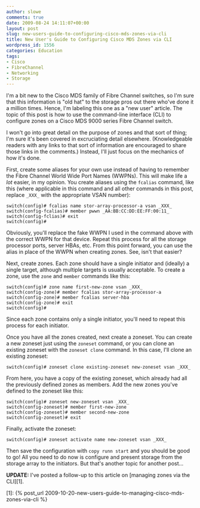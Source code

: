 ```yaml
---
author: slowe
comments: true
date: 2009-08-24 14:11:07+00:00
layout: post
slug: new-users-guide-to-configuring-cisco-mds-zones-via-cli
title: New User's Guide to Configuring Cisco MDS Zones via CLI
wordpress_id: 1556
categories: Education
tags:
- Cisco
- FibreChannel
- Networking
- Storage
---
```


I'm a bit new to the Cisco MDS family of Fibre Channel switches, so I'm sure that this information is "old hat" to the storage pros out there who've done it a million times. Hence, I'm labeling this one as a "new user" article. The topic of this post is how to use the command-line interface (CLI) to configure zones on a Cisco MDS 9000 series Fibre Channel switch.

I won't go into great detail on the purpose of zones and that sort of thing; I'm sure it's been covered in excruciating detail elsewhere. (Knowledgeable readers with any links to that sort of information are encouraged to share those links in the comments.) Instead, I'll just focus on the mechanics of how it's done.

First, create some aliases for your own use instead of having to remember the Fibre Channel World Wide Port Names (WWPNs). This will make life a _lot_ easier, in my opinion. You create aliases using the `fcalias` command, like this (where applicable in this command and all other commands in this post, replace `_XXX_` with the appropriate VSAN number):

	switch(config)# fcalias name stor-array-processor-a vsan _XXX_  
	switch(config-fcalias)# member pwwn _AA:BB:CC:DD:EE:FF:00:11_  
	switch(config-fclias)# exit  
	switch(config)#

Obviously, you'll replace the fake WWPN I used in the command above with the correct WWPN for that device. Repeat this process for all the storage processor ports, server HBAs, etc. From this point forward, you can use the alias in place of the WWPN when creating zones. See, isn't that easier?

Next, create zones. Each zone should have a single initiator and (ideally) a single target, although multiple targets is usually acceptable. To create a zone, use the `zone` and `member` commands like this:

	switch(config)# zone name first-new-zone vsan _XXX_  
	switch(config-zone)# member fcalias stor-array-processor-a  
	switch(config-zone)# member fcalias server-hba  
	switch(config-zone)# exit  
	switch(config)#

Since each zone contains only a single initiator, you'll need to repeat this process for each initiator.

Once you have all the zones created, next create a zoneset. You can create a new zoneset just using the `zoneset` command, or you can clone an existing zoneset with the `zoneset clone` command. In this case, I'll clone an existing zoneset:

	switch(config)# zoneset clone existing-zoneset new-zoneset vsan _XXX_

From here, you have a copy of the existing zoneset, which already had all the previously defined zones as members. Add the new zones you've defined to the zoneset like this:

	switch(config)# zoneset new-zoneset vsan _XXX_  
	switch(config-zoneset)# member first-new-zone  
	switch(config-zoneset)# member second-new-zone  
	switch(config-zoneset)# exit

Finally, activate the zoneset:

	switch(config)# zoneset activate name new-zoneset vsan _XXX_

Then save the configuration with `copy runn start` and you should be good to go! All you need to do now is configure and present storage from the storage array to the initiators. But that's another topic for another post...

**UPDATE:** I've posted a follow-up to this article on [managing zones via the CLI][1].

[1]: {% post_url 2009-10-20-new-users-guide-to-managing-cisco-mds-zones-via-cli %}